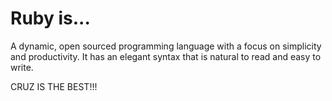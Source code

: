 # Ruby is...

A dynamic, open sourced programming language with a focus on simplicity and productivity. It has an elegant syntax that is natural to read and easy to write.

CRUZ IS THE BEST!!!